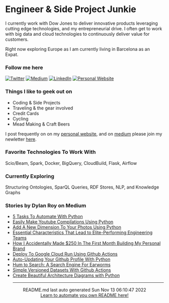 # Engineer & Side Project Junkie

I currently work with Dow Jones to deliver innovative products leveraging cutting edge technologies, and my entrepreneurial drive. I often get to work with big data and cloud technologies to continuously deliver value for customers.  

Right now exploring Europe as I am currently living in Barcelona as an Expat.

### Follow me here
<a href="https://twitter.com/intent/follow?screen_name=dylankroy&tw_p=followbutton" target="_blank"><img alt="Twitter" src="https://img.shields.io/badge/twitter-%231DA1F2.svg?&style=for-the-badge&logo=twitter&logoColor=white" /></a>
<a href="https://medium.com/@dylanroy" target="_blank"><img alt="Medium" src="https://img.shields.io/badge/medium-%2312100E.svg?&style=for-the-badge&logo=medium&logoColor=white" /></a>
<a href="https://www.linkedin.com/in/dylan-roy" target="_blank"><img alt="LinkedIn" src="https://img.shields.io/badge/linkedin-%230077B5.svg?&style=for-the-badge&logo=linkedin&logoColor=white" /></a>
<a href="https://dylanroy.com" target="_blank"><img alt="Personal Website" src="https://img.shields.io/badge/Personal%20Website-%2312100E.svg?&style=for-the-badge&logoColor=white" /></a>

### Things I like to geek out on
 - Coding & Side Projects
 - Traveling & the gear involved
 - Credit Cards
 - Cycling
 - Mead Making & Craft Beers

I post frequently on on my [personal website](https://dylanroy.com/), and on [medium](https://medium.com/@dylanroy) please join my newletter [here](https://dylanroy.com/signup/).

### Favorite Technologies To Work With
Scio/Beam, Spark, Docker, BigQuery, CloudBuild, Flask, Airflow

### Currently Exploring
Structuring Ontologies, SparQL Queries, RDF Stores, NLP, and Knowledge Graphs 

### Stories by Dylan Roy on Medium
 - [5 Tasks To Automate With Python](https://medium.com/robotacademy/5-tasks-to-automate-with-python-e7146996f3?source=rss-b1a89a0af139------2)
 - [Easily Make Youtube Compilations Using Python](https://medium.com/robotacademy/easily-make-youtube-compilations-using-python-6e07ae26a0f4?source=rss-b1a89a0af139------2)
 - [Add  A New Dimension To Your Photos Using Python](https://medium.com/robotacademy/add-a-new-dimension-to-your-photos-using-python-4baf7a0a607a?source=rss-b1a89a0af139------2)
 - [Essential Characteristics That Lead to Elite-Performing Engineering Teams](https://medium.com/leading-and-managing/essential-characteristics-that-lead-to-elite-performing-engineering-teams-176268f483a9?source=rss-b1a89a0af139------2)
 - [How I Accidentally Made $250 In The First Month Building My Personal Brand](https://medium.com/dylanroy/how-i-accidentally-made-250-in-the-first-month-building-my-personal-brand-9ac3f3cf9fc8?source=rss-b1a89a0af139------2)
 - [Deploy To Google Cloud Run Using Github Actions](https://towardsdatascience.com/deploy-to-google-cloud-run-using-github-actions-590ecf957af0?source=rss-b1a89a0af139------2)
 - [Auto-Updating Your Github  Profile With Python](https://towardsdatascience.com/auto-updating-your-github-profile-with-python-cde87b638168?source=rss-b1a89a0af139------2)
 - [Hum to Search: A Search Engine For Earworms](https://medium.com/dylanroy/hum-to-search-a-search-engine-for-earworms-ac430aa069c?source=rss-b1a89a0af139------2)
 - [Simple Versioned Datasets With Github Actions](https://towardsdatascience.com/simple-versioned-datasets-with-github-actions-bd7adb37f04b?source=rss-b1a89a0af139------2)
 - [Create Beautiful Architecture Diagrams with Python](https://towardsdatascience.com/create-beautiful-architecture-diagrams-with-python-7792a1485f97?source=rss-b1a89a0af139------2)<hr>
<div align="center">
README.md last auto generated Sun Nov 13 06:10:47 2022
<br>
<a href="https://towardsdatascience.com/auto-updating-your-github-profile-with-python-cde87b638168" target="_blank">Learn to automate you own README here!</a>
</div>
